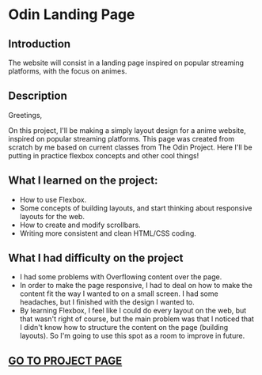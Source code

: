 <h1>Odin Landing Page</h1>
<h2>Introduction</h2>
<p>The website will consist in a landing page inspired on popular streaming platforms, with the focus on animes.</p>
<h2>Description</h2>
<p>Greetings,</p>
<p>On this project, I'll be making a simply layout design for a anime website, inspired on popular streaming platforms. This page was created from scratch by me based on current classes from The Odin Project. Here I'll be putting in practice flexbox concepts and other cool things!</p>
<h2>What I learned on the project:</h2>
<ul>
<li>How to use Flexbox.</li>
<li>Some concepts of building layouts, and start thinking about responsive layouts for the web.</li>
<li>How to create and modify scrollbars.</li>
<li>Writing more consistent and clean HTML/CSS coding.</li>
</ul>
<h2>What I had difficulty on the project</h2>
<ul>
<li>I had some problems with Overflowing content over the page.</li>
<li>In order to make the page responsive, I had to deal on how to make the content fit the way I wanted to on a small screen. I had some headaches, but I finished with the design I wanted to.</li>
<li>By learning Flexbox, I feel like I could do every layout on the web, but that wasn't right of course, but the main problem was that I noticed that I didn't know how to structure the content on the page (building layouts). So I'm going to use this spot as a room to improve in future.</li>
</ul>
<h2><a href="https://marcosvinalves.github.io/landing-page/" target="_blank">GO TO PROJECT PAGE<a></h2>
